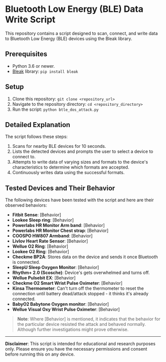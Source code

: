 
# Bluetooth Low Energy (BLE) Data Write Script

This repository contains a script designed to scan, connect, and write data to Bluetooth Low Energy (BLE) devices using the Bleak library.

## Prerequisites

- Python 3.6 or newer.
- [Bleak](https://github.com/hbldh/bleak) library: `pip install bleak`

## Setup

1. Clone this repository: `git clone <repository_url>`
2. Navigate to the repository directory: `cd <repository_directory>`
3. Run the script: `python btle_dos_attack.py`

## Detailed Explanation

The script follows these steps:

1. Scans for nearby BLE devices for 10 seconds.
2. Lists the detected devices and prompts the user to select a device to connect to.
3. Attempts to write data of varying sizes and formats to the device's characteristics to determine which formats are accepted.
4. Continuously writes data using the successful formats.

## Tested Devices and Their Behavior

The following devices have been tested with the script and here are their observed behaviors:

- **Fitbit Sense**: [Behavior]
- **Lookee Sleep ring**: [Behavior]
- **Powerlabs HR Monitor Arm band**: [Behavior]
- **Powerlabs HR Monitor Chest strap**: [Behavior]
- **COOSPO HW807 Armband**: [Behavior]
- **Livlov Heart Rate Sensor**: [Behavior]
- **Wellue O2 Ring**: [Behavior]
- **Lookee O2 Ring**: [Behavior]
- **Checkme BP2A**: Stores data on the device and sends it once Bluetooth is connected.
- **SleepU Sleep Oxygen Monitor**: [Behavior]
- **Rhythm+ 2.0 (Scosche)**: Device's gets overwhelmed and turns off.
- **Wellue Pulsebit EX**: [Behavior]
- **Checkme O2 Smart Wrist Pulse Oximeter**: [Behavior]
- **Kinsa Thermometer**: Can't turn off the thermometer to reset the connection until battery dead/attack stopped - it thinks it's already connected.
- **BabyO2 Babytone Oxygen monitor**: [Behavior]
- **Wellue Visual Oxy Wrist Pulse Oximeter**: [Behavior]

> **Note**: Where [Behavior] is mentioned, it indicates that the behavior for the particular device resisted the attack and behaved normally. Although further investigations might prove otherwise.

---

**Disclaimer**: This script is intended for educational and research purposes only. Please ensure you have the necessary permissions and consent before running this on any device.
